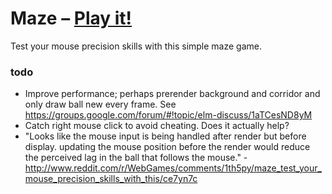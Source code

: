 # Maze – [Play it!](http://daiw.de/games/maze)

Test your mouse precision skills with this simple maze game.


### todo
- Improve performance; perhaps prerender background and corridor and only draw ball new every frame. See https://groups.google.com/forum/#!topic/elm-discuss/1aTCesND8yM
- Catch right mouse click to avoid cheating. Does it actually help?
- "Looks like the mouse input is being handled after render but before display. updating the mouse position before the render would reduce the perceived lag in the ball that follows the mouse." - http://www.reddit.com/r/WebGames/comments/1th5py/maze_test_your_mouse_precision_skills_with_this/ce7yn7c